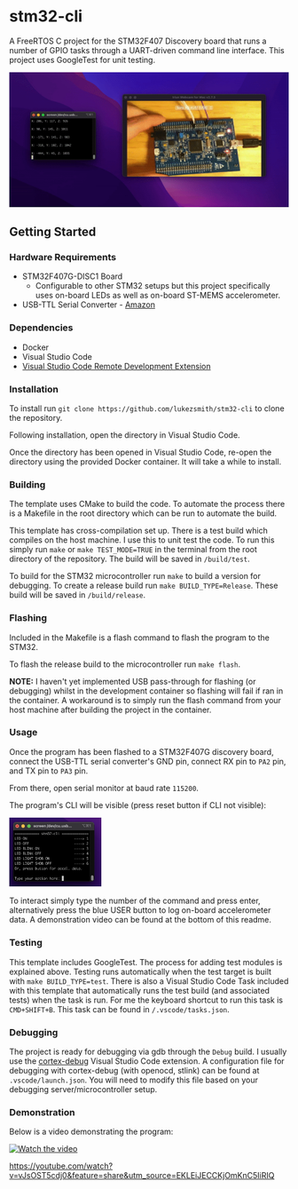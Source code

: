 # stm32-cli
A FreeRTOS C project for the STM32F407 Discovery board that runs a number of GPIO tasks through a UART-driven command line interface. This project uses GoogleTest for unit testing.

![stm32-cli](images/stm32-cli.gif)

## Getting Started

### Hardware Requirements
- STM32F407G-DISC1 Board 
    - Configurable to other STM32 setups but this project specifically uses on-board LEDs as well as on-board ST-MEMS accelerometer.
- USB-TTL Serial Converter - [Amazon](https://www.amazon.co.uk/gp/product/B07TFSZ3ZP/)
### Dependencies
- Docker
- Visual Studio Code
- [Visual Studio Code Remote Development Extension](https://marketplace.visualstudio.com/items?itemName=ms-vscode-remote.vscode-remote-extensionpack)


### Installation
To install run `git clone https://github.com/lukezsmith/stm32-cli` to clone the repository.

Following installation, open the directory in Visual Studio Code. 

Once the directory has been opened in Visual Studio Code, re-open the directory using the provided Docker container. It will take a while to install.

### Building
The template uses CMake to build the code. 
To automate the process there is a Makefile in the root directory which can be run to automate the build.

This template has cross-compilation set up. There is a test build which compiles on the host machine. I use this to unit test the code. To run this simply run `make` or `make TEST_MODE=TRUE` in the terminal from the root directory of the repository. The build will be saved in `/build/test`.

To build for the STM32 microcontroller run `make` to build a version for debugging. To create a release build run `make BUILD_TYPE=Release`. These build will be saved in `/build/release`.

### Flashing 
Included in the Makefile is a flash command to flash the program to the STM32.

To flash the release build to the microcontroller run `make flash`.

**NOTE:** I haven't yet implemented USB pass-through for flashing (or debugging) whilst in the development container so flashing will fail if ran in the container. A workaround is to simply run the flash command from your host machine after building the project in the container.

### Usage 
Once the program has been flashed to a STM32F407G discovery board, connect the USB-TTL serial converter's GND pin, connect RX pin to `PA2` pin, and TX pin to `PA3` pin.

From there, open serial monitor at baud rate `115200`.

The program's CLI will be visible (press reset button if CLI not visible):

<img src="images/gui.png" width="33%">

To interact simply type the number of the command and press enter, alternatively press the blue USER button to log on-board accelerometer data. A demonstration video can be found at the bottom of this readme.

### Testing
This template includes GoogleTest. The process for adding test modules is explained above. Testing runs automatically when the test target is built with `make BUILD_TYPE=test`. There is also a Visual Studio Code Task included with this template that automatically runs the test build (and associated tests) when the task is run. For me the keyboard shortcut to run this task is `CMD+SHIFT+B`. This task can be found in `/.vscode/tasks.json`.

### Debugging
The project is ready for debugging via gdb through the `Debug` build. I usually use the [cortex-debug](https://marketplace.visualstudio.com/items?itemName=marus25.cortex-debug) Visual Studio Code extension. A configuration file for debugging with cortex-debug (with openocd, stlink) can be found at `.vscode/launch.json`. You will need to modify this file based on your debugging server/microcontroller setup.

### Demonstration
Below is a video demonstrating the program: 

[![Watch the video](https://img.youtube.com/vi/vJsOST5cdj0/hqdefault.jpg)](hhttps://youtube.com/watch?v=vJsOST5cdj0&feature=share&utm_source=EKLEiJECCKjOmKnC5IiRIQ)

https://youtube.com/watch?v=vJsOST5cdj0&feature=share&utm_source=EKLEiJECCKjOmKnC5IiRIQ

